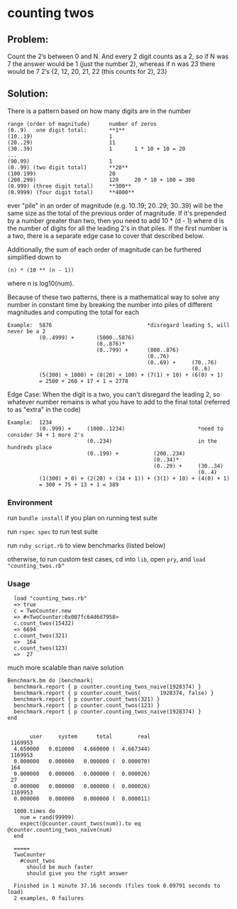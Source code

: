 # counting twos

## Problem: 
Count the 2’s between 0 and N.  And every 2 digit counts as a 2, so if N was 7 
the answer would be 1 (just the number 2), whereas if n was 23 there would be 7 2’s 
{2, 12, 20, 21, 22 (this counts for 2), 23}

## Solution:

There is a pattern based on how many digits are in the number 

```
range (order of magnitude)      number of zeros
(0..9)   one digit total:       **1**
(10..19)                        1       
(20..29)                        11
(30..39)                        1       1 * 10 + 10 = 20
...
(90.99)                         1
(0..99) (two digit total)       **20**
(100.199)                       20
(200.299)                       120     20 * 10 + 100 = 300
(0.999) (three digit total)     **300**
(0.9999) (four digit total)     **4000**
```

ever "pile" in an order of magnitude (e.g. 10..19; 20..29; 30..39) will be the same
size as the total of the previous order of magnitude. If it's prepended by a number 
greater than two, then you need to add 10 * (d - 1) where d is the number of digits 
for all the leading 2's in that piles. If the first number is a two, there is a separate
edge case to cover that described below.

Additionally, the sum of each order of magnitude can be furthered simplified down to 

```(n) * (10 ** (n - 1))``` 

where n is log10(num). 

Because of these two patterns, there is a mathematical way to solve any number 
in constant time by breaking the number into piles of different magnitudes
and computing the total for each

```
Example:  5876                              *disregard leading 5, will never be a 2
          (0..4999) +       (5000..5876)
                            (0..876)*
                            (0..799) +      (800..876)
                                            (0..76)
                                            (0..69) +     (70..76)
                                                          (0..6)
          (5(300) + 1000) + (8(20) + 100) + (7(1) + 10) + (6(0) + 1)
          = 2500 + 260 + 17 + 1 = 2778
```

Edge Case: When the digit is a two, you can't disregard the leading 2, so whatever 
number remains is what you have to add to the final total (referred to as "extra" in the code)

```
Example:  1234
          (0..999) +     (1000..1234)                       *need to consider 34 + 1 more 2's
                         (0..234)                           in the hundreds place
                         (0..199) +           (200..234)
                                              (0..34)*
                                              (0..29) +     (30..34)
                                                            (0..4)
          (1(300) + 0) + (2(20) + (34 + 1)) + (3(1) + 10) + (4(0) + 1)
          = 300 + 75 + 13 + 1 = 389
```

### Environment

run ```bundle install``` if you plan on running test suite

run ```rspec spec``` to run test suite

run ```ruby script.rb``` to view benchmarks (listed below)

otherwise, to run custom test cases, cd into ```lib```, open ```pry```, and ```load "counting_twos.rb"```

### Usage

```
  load "counting_twos.rb"
  => true
  c = TwoCounter.new
  => #<TwoCounter:0x007fc64d6d7958>
  c.count_twos(15432)
  => 6694
  c.count_twos(321)
  =>  164
  c.count_twos(123)
  =>  27
```

much more scalable than naive solution

```
Benchmark.bm do |benchmark|
  benchmark.report { p counter.counting_twos_naive(1928374) }
  benchmark.report { p counter.count_twos(      1928374, false) }
  benchmark.report { p counter.count_twos(321) }
  benchmark.report { p counter.count_twos(123) }
  benchmark.report { p counter.counting_twos_naive(1928374) }
end


       user     system      total        real
 1169953
  4.650000   0.010000   4.660000 (  4.667344)
 1169953
  0.000000   0.000000   0.000000 (  0.000070)
 164
  0.000000   0.000000   0.000000 (  0.000026)
 27
  0.000000   0.000000   0.000000 (  0.000026)
 1169953
  0.000000   0.000000   0.000000 (  0.000011)
```

```
  1000.times do
    num = rand(99999)
    expect(@counter.count_twos(num)).to eq @counter.counting_twos_naive(num)
  end
  
  =====
  TwoCounter
    #count_twos
      should be much faster
      should give you the right answer

  Finished in 1 minute 37.16 seconds (files took 0.09791 seconds to load)
  2 examples, 0 failures
```
